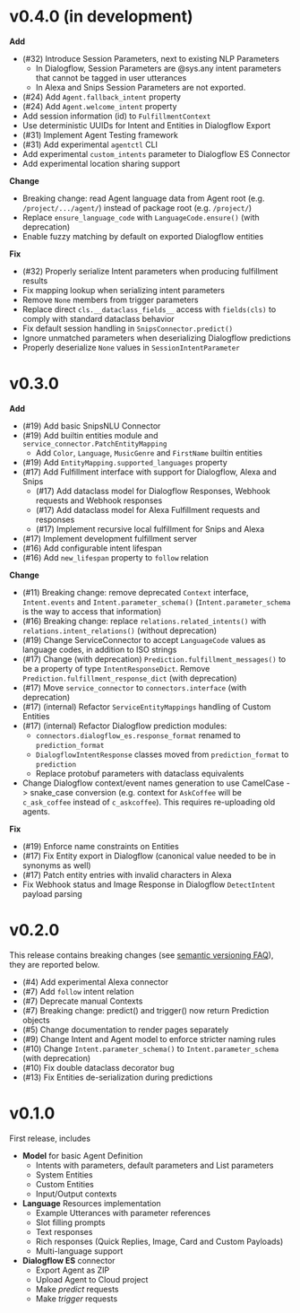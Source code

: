 # v0.4.0 (in development)

**Add**

* (#32) Introduce Session Parameters, next to existing NLP Parameters
  * In Dialogflow, Session Parameters are @sys.any intent parameters that cannot
    be tagged in user utterances
  * In Alexa and Snips Session Parameters are not exported.
* (#24) Add `Agent.fallback_intent` property
* (#24) Add `Agent.welcome_intent` property
* Add session information (id) to `FulfillmentContext`
* Use deterministic UUIDs for Intent and Entities in Dialogflow Export
* (#31) Implement Agent Testing framework
* (#31) Add experimental `agentctl` CLI
* Add experimental `custom_intents` parameter to Dialogflow ES Connector
* Add experimental location sharing support

**Change**

* Breaking change: read Agent language data from Agent root (e.g.
  `/project/.../agent/`) instead of package root (e.g. `/project/`)
* Replace `ensure_language_code` with `LanguageCode.ensure()` (with deprecation)
* Enable fuzzy matching by default on exported Dialogflow entities

**Fix**

* (#32) Properly serialize Intent parameters when producing fulfillment results
* Fix mapping lookup when serializing intent parameters
* Remove `None` members from trigger parameters
* Replace direct `cls.__dataclass_fields__` access with `fields(cls)` to comply
  with standard dataclass behavior
* Fix default session handling in `SnipsConnector.predict()`
* Ignore unmatched parameters when deserializing Dialogflow predictions
* Properly deserialize `None` values in `SessionIntentParameter` 

# v0.3.0

**Add**

* (#19) Add basic SnipsNLU Connector
* (#19) Add builtin entities module and `service_connector.PatchEntityMapping`
    * Add `Color`, `Language`, `MusicGenre` and `FirstName` builtin entities
* (#19) Add `EntityMapping.supported_languages` property
* (#17) Add Fulfillment interface with support for Dialogflow, Alexa and Snips
  * (#17) Add dataclass model for Dialogflow Responses, Webhook requests and
    Webhook responses
  * (#17) Add dataclass model for Alexa Fulfillment requests and responses
  * (#17) Implement recursive local fulfillment for Snips and Alexa
* (#17) Implement development fulfillment server
* (#16) Add configurable intent lifespan
* (#16) Add `new_lifespan` property to `follow` relation

**Change**

* (#11) Breaking change: remove deprecated `Context` interface, `Intent.events`
  and `Intent.parameter_schema()` (`Intent.parameter_schema` is the way to
  access that information)
* (#16) Breaking change: replace `relations.related_intents()` with
  `relations.intent_relations()` (without deprecation)
* (#19) Change ServiceConnector to accept `LanguageCode` values as language
  codes, in addition to ISO strings
* (#17) Change (with deprecation) `Prediction.fulfillment_messages()` to be a
  property of type `IntentResponseDict`. Remove
  `Prediction.fulfillment_response_dict` (with deprecation)
* (#17) Move `service_connector` to `connectors.interface` (with deprecation)
* (#17) (internal) Refactor `ServiceEntityMappings` handling of Custom Entities 
* (#17) (internal) Refactor Dialogflow prediction modules:
    * `connectors.dialogflow_es.response_format` renamed to `prediction_format`
    * `DialogflowIntentResponse` classes moved from `prediction_format` to
      `prediction` 
    * Replace protobuf parameters with dataclass equivalents
* Change Dialogflow context/event names generation to use CamelCase ->
  snake_case conversion (e.g. context for `AskCoffee` will be `c_ask_coffee`
  instead of `c_askcoffee`). This requires re-uploading old agents.

**Fix**

* (#19) Enforce name constraints on Entities
* (#17) Fix Entity export in Dialogflow (canonical value needed to be in
  synonyms as well)
* (#17) Patch entity entries with invalid characters in Alexa
* Fix Webhook status and Image Response in Dialogflow `DetectIntent` payload parsing

# v0.2.0

This release contains breaking changes (see [semantic versioning FAQ](https://semver.org/#doesnt-this-discourage-rapid-development-and-fast-iteration)), they are reported below.

* (#4) Add experimental Alexa connector
* (#7) Add `follow` intent relation
* (#7) Deprecate manual Contexts
* (#7) Breaking change: predict() and trigger() now return Prediction objects
* (#5) Change documentation to render pages separately
* (#9) Change Intent and Agent model to enforce stricter naming rules
* (#10) Change `Intent.parameter_schema()` to `Intent.parameter_schema` (with deprecation)
* (#10) Fix double dataclass decorator bug
* (#13) Fix Entities de-serialization during predictions

# v0.1.0

First release, includes

* **Model** for basic Agent Definition
    * Intents with parameters, default parameters and List parameters
    * System Entities
    * Custom Entities
    * Input/Output contexts
* **Language** Resources implementation
    * Example Utterances with parameter references
    * Slot filling prompts
    * Text responses
    * Rich responses (Quick Replies, Image, Card and Custom Payloads)
    * Multi-language support 
* **Dialogflow ES** connector
    * Export Agent as ZIP
    * Upload Agent to Cloud project
    * Make *predict* requests
    * Make *trigger* requests
    